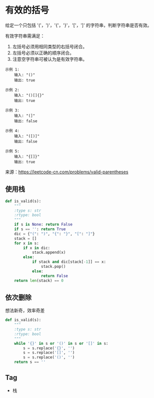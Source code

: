 # 有效的括号
给定一个只包括 '('，')'，'{'，'}'，'['，']' 的字符串，判断字符串是否有效。

有效字符串需满足：

1. 左括号必须用相同类型的右括号闭合。
2. 左括号必须以正确的顺序闭合。
3. 注意空字符串可被认为是有效字符串。

```
示例 1:
    输入: "()"
    输出: true
    
示例 2:
    输入: "()[]{}"
    输出: true
    
示例 3:
    输入: "(]"
    输出: false
    
示例 4:
    输入: "([)]"
    输出: false
    
示例 5:
    输入: "{[]}"
    输出: true
```
来源：https://leetcode-cn.com/problems/valid-parentheses


## 使用栈
```python
def is_valid(s):
    """
    :type s: str
    :rtype: bool
    """
    if s is None: return False
    if s == '': return True
    dic = {"(": ")", "{": "}", "[": "]"}
    stack = []
    for x in s:
        if x in dic:
            stack.append(x)
        else:
            if stack and dic[stack[-1]] == x:
                stack.pop()
            else:
                return False
    return len(stack) == 0
```

## 依次删除
想法新奇，效率奇差
```python
def is_valid(s):
    """
    :type s: str
    :rtype: bool
    """
    while '{}' in s or '()' in s or '[]' in s:
        s = s.replace('{}', '')
        s = s.replace('[]', '')
        s = s.replace('()', '')
    return s == ''
```


## Tag
- 栈